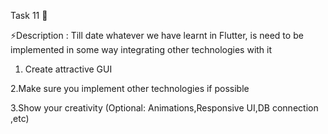 Task 11 🎯

⚡Description : Till date whatever we have learnt in Flutter, is need to be implemented in some way integrating other technologies with it 

1. Create attractive GUI

2.Make sure you implement other technologies if possible

3.Show your creativity (Optional: Animations,Responsive UI,DB connection ,etc)

